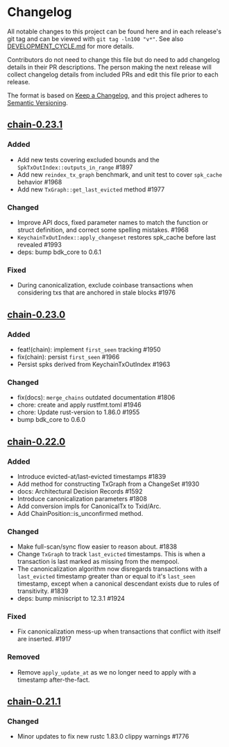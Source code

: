 # Changelog

All notable changes to this project can be found here and in each release's git tag and can be viewed with `git tag -ln100 "v*"`. See also [DEVELOPMENT_CYCLE.md](../../DEVELOPMENT_CYCLE.md) for more details.

Contributors do not need to change this file but do need to add changelog details in their PR descriptions. The person making the next release will collect changelog details from included PRs and edit this file prior to each release.

The format is based on [Keep a Changelog](https://keepachangelog.com/en/1.0.0/),
and this project adheres to [Semantic Versioning](https://semver.org/spec/v2.0.0.html).

## [chain-0.23.1]

### Added

- Add new tests covering excluded bounds and the `SpkTxOutIndex::outputs_in_range` #1897
- Add new `reindex_tx_graph` benchmark, and unit test to cover `spk_cache` behavior #1968
- Add new `TxGraph::get_last_evicted` method #1977

### Changed

- Improve API docs, fixed parameter names to match the function or struct definition, and correct some spelling mistakes. #1968
- `KeychainTxOutIndex::apply_changeset` restores spk_cache before last revealed #1993
- deps: bump bdk_core to 0.6.1

### Fixed
- During canonicalization, exclude coinbase transactions when considering txs that are anchored in stale blocks #1976

## [chain-0.23.0]

### Added

- feat!(chain): implement `first_seen` tracking #1950
- fix(chain): persist `first_seen` #1966
- Persist spks derived from KeychainTxOutIndex #1963

### Changed

- fix(docs): `merge_chains` outdated documentation #1806
- chore: create and apply rustfmt.toml #1946
- chore: Update rust-version to 1.86.0 #1955
- bump bdk_core to 0.6.0

## [chain-0.22.0]

### Added

- Introduce evicted-at/last-evicted timestamps #1839
- Add method for constructing TxGraph from a ChangeSet #1930
- docs: Architectural Decision Records #1592
- Introduce canonicalization parameters #1808
- Add conversion impls for CanonicalTx to Txid/Arc<Transaction>.
- Add ChainPosition::is_unconfirmed method.

### Changed

- Make full-scan/sync flow easier to reason about. #1838
- Change `TxGraph` to track `last_evicted` timestamps. This is when a transaction is last marked as missing from the mempool.
- The canonicalization algorithm now disregards transactions with a `last_evicted` timestamp greater than or equal to it's `last_seen` timestamp, except when a canonical descendant exists due to rules of transitivity. #1839
- deps: bump miniscript to 12.3.1 #1924

### Fixed

- Fix canonicalization mess-up when transactions that conflict with itself are inserted. #1917

### Removed

- Remove `apply_update_at` as we no longer need to apply with a timestamp after-the-fact.

## [chain-0.21.1]

### Changed

- Minor updates to fix new rustc 1.83.0 clippy warnings #1776

[chain-0.21.1]: https://github.com/bitcoindevkit/bdk/releases/tag/chain-0.21.1
[chain-0.22.0]: https://github.com/bitcoindevkit/bdk/releases/tag/chain-0.22.0
[chain-0.23.0]: https://github.com/bitcoindevkit/bdk/releases/tag/chain-0.23.0
[chain-0.23.1]: https://github.com/bitcoindevkit/bdk/releases/tag/chain-0.23.1